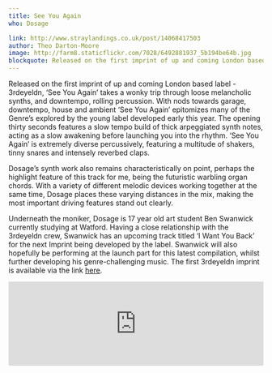 ```yaml
---
title: See You Again
who: Dosage

link: http://www.straylandings.co.uk/post/14068417503
author: Theo Darton-Moore
image: http://farm8.staticflickr.com/7028/6492881937_5b194be64b.jpg
blockquote: Released on the first imprint of up and coming London based label - 3rdeyeldn, ‘See You Again’ takes a wonky trip through loose melancholic synths, and downtempo, rolling percussion. With nods towards garage, downtempo, house and ambient ‘See You Again’ epitomizes many of the Genre’s explored by the young label developed early this year. The opening thirty seconds features a slow tempo build of thick arpeggiated synth notes, acting as a slow awakening before launching you into the rhythm. ‘See You Again’ is extremely diverse percussively, featuring a multitude of shakers, tinny snares and intensely reverbed claps.
---
```


Released on the first imprint of up and coming London based label - 3rdeyeldn, ‘See You Again’ takes a wonky trip through loose melancholic synths, and downtempo, rolling percussion. With nods towards garage, downtempo, house and ambient ‘See You Again’ epitomizes many of the Genre’s explored by the young label developed early this year. The opening thirty seconds features a slow tempo build of thick arpeggiated synth notes, acting as a slow awakening before launching you into the rhythm. ‘See You Again’ is extremely diverse percussively, featuring a multitude of shakers, tinny snares and intensely reverbed claps.

Dosage’s synth work also remains characteristically on point, perhaps the highlight feature of this track for me, being the futuristic warbling organ chords. With a variety of different melodic devices working together at the same time, Dosage places these varying distances in the mix, making the most important driving features stand out clearly.

Underneath the moniker, Dosage is 17 year old art student Ben Swanwick currently studying at Watford. Having a close relationship with the 3rdeyeldn crew, Swanwick has an upcoming track titled ‘I Want You Back’ for the next Imprint being developed by the label. Swanwick will also hopefully be performing at the launch part for this latest compilation, whilst further developing his genre-challenging music. The first 3rdeyeldn imprint is available via the link [here](http://www.mediafire.com/?ul07wl0u5wxuziw).

<iframe frameborder="no" height="166" scrolling="no" src="http://w.soundcloud.com/player/?url=http%3A%2F%2Fapi.soundcloud.com%2Ftracks%2F9070081&amp;show_artwork=true" width="100%"></iframe>
